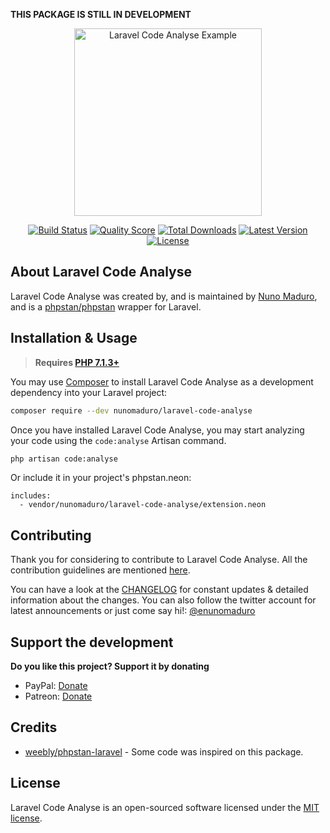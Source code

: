 **THIS PACKAGE IS STILL IN DEVELOPMENT**

<p align="center">
    <img src="https://raw.githubusercontent.com/nunomaduro/laravel-code-analyse/master/docs/example.png" alt="Laravel Code Analyse Example" height="300">
</p>

<p align="center">
  <a href="https://travis-ci.org/nunomaduro/laravel-code-analyse"><img src="https://img.shields.io/travis/nunomaduro/laravel-code-analyse/master.svg" alt="Build Status"></img></a>
  <a href="https://scrutinizer-ci.com/g/nunomaduro/laravel-code-analyse"><img src="https://img.shields.io/scrutinizer/g/nunomaduro/laravel-code-analyse.svg" alt="Quality Score"></img></a>
  <a href="https://packagist.org/packages/nunomaduro/laravel-code-analyse"><img src="https://poser.pugx.org/nunomaduro/laravel-code-analyse/d/total.svg" alt="Total Downloads"></a>
  <a href="https://packagist.org/packages/nunomaduro/laravel-code-analyse"><img src="https://poser.pugx.org/nunomaduro/laravel-code-analyse/v/stable.svg" alt="Latest Version"></a>
  <a href="https://packagist.org/packages/nunomaduro/laravel-code-analyse"><img src="https://poser.pugx.org/nunomaduro/laravel-code-analyse/license.svg" alt="License"></a>
</p>

## About Laravel Code Analyse

Laravel Code Analyse was created by, and is maintained by [Nuno Maduro](https://github.com/nunomaduro), and is a [phpstan/phpstan](https://github.com/phpstan/phpstan) wrapper for Laravel.

## Installation & Usage

> **Requires [PHP 7.1.3+](https://php.net/releases/)**

You may use [Composer](https://getcomposer.org) to install Laravel Code Analyse as a development dependency into your Laravel project:
```bash
composer require --dev nunomaduro/laravel-code-analyse
```

Once you have installed Laravel Code Analyse, you may start analyzing your code using the `code:analyse` Artisan command.
```bash
php artisan code:analyse
```

Or include it in your project's phpstan.neon:
```
includes:
  - vendor/nunomaduro/laravel-code-analyse/extension.neon
```

## Contributing

Thank you for considering to contribute to Laravel Code Analyse. All the contribution guidelines are mentioned [here](CONTRIBUTING.md).

You can have a look at the [CHANGELOG](CHANGELOG.md) for constant updates & detailed information about the changes. You can also follow the twitter account for latest announcements or just come say hi!: [@enunomaduro](https://twitter.com/enunomaduro)

## Support the development
**Do you like this project? Support it by donating**

- PayPal: [Donate](https://www.paypal.com/cgi-bin/webscr?cmd=_s-xclick&hosted_button_id=66BYDWAT92N6L)
- Patreon: [Donate](https://www.patreon.com/nunomaduro)

## Credits

- [weebly/phpstan-laravel](https://github.com/weebly/phpstan-laravel) - Some code was inspired on this package.

## License

Laravel Code Analyse is an open-sourced software licensed under the [MIT license](LICENSE.md).
